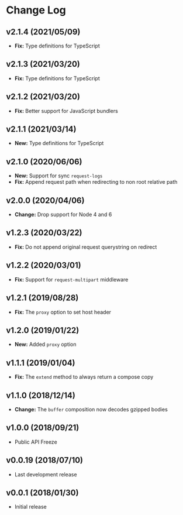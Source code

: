 
# Change Log

## v2.1.4 (2021/05/09)
- **Fix:** Type definitions for TypeScript

## v2.1.3 (2021/03/20)
- **Fix:** Type definitions for TypeScript

## v2.1.2 (2021/03/20)
- **Fix:** Better support for JavaScript bundlers

## v2.1.1 (2021/03/14)
- **New:** Type definitions for TypeScript

## v2.1.0 (2020/06/06)
- **New:** Support for sync `request-logs`
- **Fix:** Append request path when redirecting to non root relative path

## v2.0.0 (2020/04/06)
- **Change:** Drop support for Node 4 and 6

## v1.2.3 (2020/03/22)
- **Fix:** Do not append original request querystring on redirect

## v1.2.2 (2020/03/01)
- **Fix:** Support for `request-multipart` middleware

## v1.2.1 (2019/08/28)
- **Fix:** The `proxy` option to set host header

## v1.2.0 (2019/01/22)
- **New:** Added `proxy` option

## v1.1.1 (2019/01/04)
- **Fix:** The `extend` method to always return a compose copy

## v1.1.0 (2018/12/14)
- **Change:** The `buffer` composition now decodes gzipped bodies

## v1.0.0 (2018/09/21)
- Public API Freeze

## v0.0.19 (2018/07/10)
- Last development release

## v0.0.1 (2018/01/30)
- Initial release
